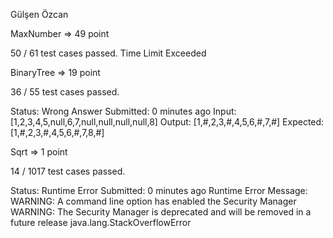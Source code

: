 Gülşen Özcan

MaxNumber => 49 point

50 / 61 test cases passed.
Time Limit Exceeded

BinaryTree => 19 point

36 / 55 test cases passed.

Status: Wrong Answer
Submitted: 0 minutes ago
Input:
[1,2,3,4,5,null,6,7,null,null,null,null,8]
Output:
[1,#,2,3,#,4,5,6,#,7,#]
Expected:
[1,#,2,3,#,4,5,6,#,7,8,#]

Sqrt => 1 point

14 / 1017 test cases passed.

Status: Runtime Error
Submitted: 0 minutes ago
Runtime Error Message:
WARNING: A command line option has enabled the Security Manager
WARNING: The Security Manager is deprecated and will be removed in a future release
java.lang.StackOverflowError